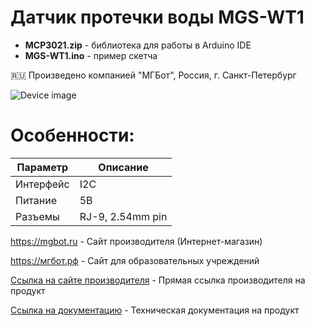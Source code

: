 # Датчик протечки воды MGS-WT1

- **MCP3021.zip** - библиотека для работы в Arduino IDE
- **MGS-WT1.ino** - пример скетча

🇷🇺 Произведено компанией "МГБот", Россия, г. Санкт-Петербург

![Device image](https://books.mgbot.ru/images/MGS-WT1.png)

# Особенности:

| Параметр    | Описание |
| ----------- | -----------|
| Интерфейс   | I2C|
| Питание     | 5В|
| Разъемы     | RJ-9, 2.54mm pin|

https://mgbot.ru  - Сайт производителя (Интернет-магазин)

https://мгбот.рф  - Сайт для образовательных учреждений

[Ссылка на сайте производителя](https://mgbot.ru/catalog/moduli/modul_datchika_protechki_vody_mgs_wt1a0_a1_s_razemom_rj_9_/) - Прямая ссылка производителя на продукт

[Ссылка на документацию](https://books.mgbot.ru/devices/MGS-WT1.pdf) - Техническая документация на продукт